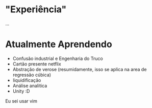 # "Experiência"
...

# Atualmente Aprendendo
- Confusão industrial e Engenharia do Truco
- Cartão presente netflix
- Abstração de verose (resumidamente, isso se aplica na area de regressão cúbica)
- liquidificação
- Análise analitica
- Unity :D

Eu sei usar vim
